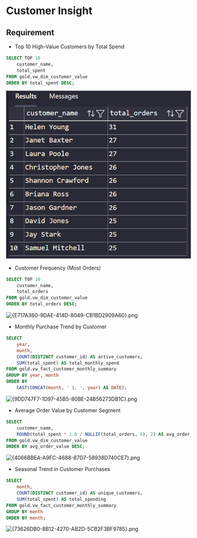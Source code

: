 # Customer Insight

## Requirement

- Top 10 High-Value Customers by Total Spend

```sql
SELECT TOP 10 
    customer_name,
    total_spent
FROM gold.vw_dim_customer_value
ORDER BY total_spent DESC;
```

![2.png](story2/2.png)

- Customer Frequency (Most Orders)

```sql
SELECT TOP 10 
    customer_name,
    total_orders
FROM gold.vw_dim_customer_value
ORDER BY total_orders DESC;
```

![{E717A360-9DAE-414D-8049-CB1BD2909A60}.png](attachment:7df50dcc-c763-4ba4-8022-33ca15d2af74:E717A360-9DAE-414D-8049-CB1BD2909A60.png)

- Monthly Purchase Trend by Customer

```sql
SELECT 
    year,
    month,
    COUNT(DISTINCT customer_id) AS active_customers,
    SUM(total_spent) AS total_monthly_spend
FROM gold.vw_fact_customer_monthly_summary
GROUP BY year, month
ORDER BY 
    CAST(CONCAT(month, ' 1, ', year) AS DATE);
```

![{9DD747F7-1D97-45B5-80BE-24B56273DB1C}.png](attachment:70f0ae85-9435-471b-8e50-f0418c1d9a72:9DD747F7-1D97-45B5-80BE-24B56273DB1C.png)

- Average Order Value by Customer Segment

```sql
SELECT 
    customer_name,
    ROUND(total_spent * 1.0 / NULLIF(total_orders, 0), 2) AS avg_order_value
FROM gold.vw_dim_customer_value
ORDER BY avg_order_value DESC;
```

![{4066BBEA-A9FC-4688-87D7-58938D740CE7}.png](attachment:f2f2de1f-ccd1-4c64-90f4-0afaa5702629:4066BBEA-A9FC-4688-87D7-58938D740CE7.png)

- Seasonal Trend in Customer Purchases

```sql
SELECT 
    month,
    COUNT(DISTINCT customer_id) AS unique_customers,
    SUM(total_spent) AS total_spending
FROM gold.vw_fact_customer_monthly_summary
GROUP BY month
ORDER BY month;
```

![{73626DB0-8B12-4270-AB2D-5CB2F3BF9785}.png](attachment:8711f9a7-0402-478a-a5af-02575666cb45:73626DB0-8B12-4270-AB2D-5CB2F3BF9785.png)
